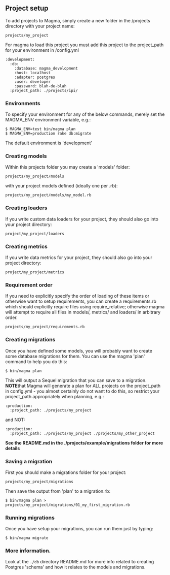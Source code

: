 ## Project setup

To add projects to Magma, simply create a new folder in the /projects directory with your project name:

`projects/my_project`

For magma to load this project you must add this project to the project_path for your environment in /config.yml

```
:development:
  :db:
    :database: magma_development
    :host: localhost
    :adapter: postgres
    :user: developer
    :password: blah-de-blah
  :project_path: ./projects/ipi/
```

### Environments

To specify your environment for any of the below commands, merely set the MAGMA_ENV environment variable, e.g.:

```
$ MAGMA_ENV=test bin/magma plan
$ MAGMA_ENV=production rake db:migrate
```

The default environment is 'development'

### Creating models

Within this projects folder you may create a 'models' folder:

`projects/my_project/models`

with your project models defined (ideally one per .rb):

`projects/my_project/models/my_model.rb`

### Creating loaders

If you write custom data loaders for your project, they should also go into your project directory:

`project/my_project/loaders`

### Creating metrics

If you write data metrics for your project, they should also go into your project directory:

`project/my_project/metrics`

### Requirement order

If you need to explicitly specify the order of loading of these items or otherwise want to setup requirements, you can create a requirements.rb which should explicitly require files using require_relative; otherwise magma will attempt to require all files in models/, metrics/ and loaders/ in arbitrary order.

`projects/my_project/requirements.rb`

### Creating migrations

Once you have defined some models, you will probably want to create some
database migrations for them. You can use the magma 'plan' command to help
you do this:

`$ bin/magma plan`

This will output a Sequel migration that you can save to a migration. **NOTE**that Magma will generate a plan for ALL projects on the project_path in config.yml - you almost certainly do not want to do this, so restrict your project_path appropriately when planning, e.g.:

```
:production:
  :project_path: ./projects/my_project
```

and NOT:

```
:production:
  :project_path: ./projects/my_project ./projects/my_other_project
```

**See the README.md in the ./projects/example/migrations folder for more details**

### Saving a migration

First you should make a migrations folder for your project:

`projects/my_project/migrations`

Then save the output from 'plan' to a migration.rb:

`$ bin/magma plan > projects/my_project/migrations/01_my_first_migration.rb`

### Running migrations

Once you have setup your migrations, you can run them just by typing:

`$ bin/magma migrate`

### More information.

Look at the `./db` directory README.md for more info related to creating Postgres 'schema' and how it relates to the models and migrations.
